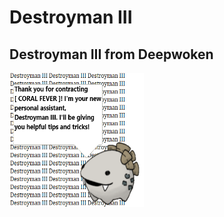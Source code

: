 # Destroyman III
## Destroyman III from Deepwoken
<img src="About/image0.png" width="215" height="215"/>
